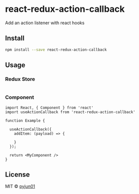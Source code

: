 # react-redux-action-callback

Add an action listener with react hooks

## Install

```bash
npm install --save react-redux-action-callback
```

## Usage

### Redux Store

```tsx

```

### Component

```tsx
import React, { Component } from 'react'
import useActionCallback from 'react-redux-action-callback'

function Example {

  useActionCallback({
    addItem: (payload) => {

    }
  });

  return <MyComponent />
}
```

## License

MIT © [pyjun01](https://github.com/pyjun01)

